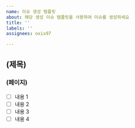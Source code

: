```yaml
---
name: 이슈 생성 템플릿
about: 해당 생성 이슈 템플릿을 사용하여 이슈를 생성하세요
title: ''
labels: ''
assignees: oxix97

---
```


## (제목)

### (페이지)
- [ ] 내용 1
- [ ] 내용 2
- [ ] 내용 3
- [ ] 내용 4
